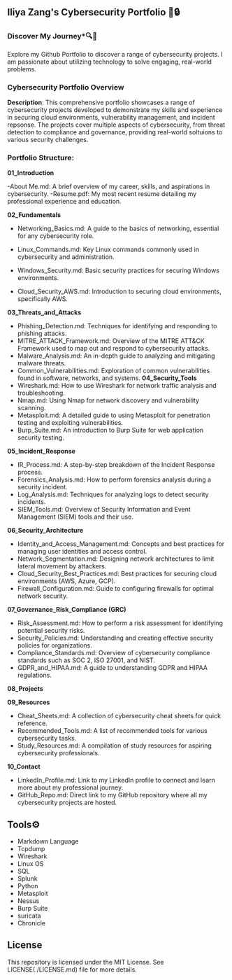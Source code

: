 ## Iliya Zang's Cybersecurity Portfolio  🚨🔒

### Discover My Journey*🔍💫

Explore my Github Portfolio to discover a range of cybersecurity projects. I am passionate about utilizing technology to solve engaging, real-world problems. 


### Cybersecurity Portfolio Overview

**Description**: This comprehensive portfolio showcases a range of cybersecurity projects developed to demonstrate my skills and experience in securing cloud environments, vulnerability management, and incident repsonse. The projects cover multiple aspects of cybersecurity, from threat detection to compliance and governance, providing real-world soltuions to various security challenges.


### Portfolio Structure:

**01_Introduction** 

-About Me.md: A brief overview of my career, skills, and aspirations in cybersecurity.
-Resume.pdf: My most recent resume detailing my professional experience and education.

**02_Fundamentals**
- Networking_Basics.md: A guide to the basics of networking, essential for any cybersecurity role.

- Linux_Commands.md: Key Linux commands commonly used in cybersecurity and administration.

- Windows_Security.md: Basic security practices for securing Windows environments.

- Cloud_Security_AWS.md: Introduction to securing cloud environments, specifically AWS.

**03_Threats_and_Attacks**
- Phishing_Detection.md: Techniques for identifying and responding to phishing attacks.
- MITRE_ATTACK_Framework.md: Overview of the MITRE ATT&CK Framework used to map out and respond to cybersecurity attacks.
- Malware_Analysis.md: An in-depth guide to analyzing and mitigating malware threats.
- Common_Vulnerabilities.md: Exploration of common vulnerabilities found in software, networks, and systems.
**04_Security_Tools**
- Wireshark.md: How to use Wireshark for network traffic analysis and troubleshooting.
- Nmap.md: Using Nmap for network discovery and vulnerability scanning.
- Metasploit.md: A detailed guide to using Metasploit for penetration testing and exploiting vulnerabilities.
- Burp_Suite.md: An introduction to Burp Suite for web application security testing.

**05_Incident_Response**
- IR_Process.md: A step-by-step breakdown of the Incident Response process.
- Forensics_Analysis.md: How to perform forensics analysis during a security incident.
- Log_Analysis.md: Techniques for analyzing logs to detect security incidents.
- SIEM_Tools.md: Overview of Security Information and Event Management (SIEM) tools and their use.

**06_Security_Architecture**
- Identity_and_Access_Management.md: Concepts and best practices for managing user identities and access control.
- Network_Segmentation.md: Designing network architectures to limit lateral movement by attackers.
- Cloud_Security_Best_Practices.md: Best practices for securing cloud environments (AWS, Azure, GCP).
- Firewall_Configuration.md: Guide to configuring firewalls for optimal network security.

**07_Governance_Risk_Compliance (GRC)**
- Risk_Assessment.md: How to perform a risk assessment for identifying potential security risks.
- Security_Policies.md: Understanding and creating effective security policies for organizations.
- Compliance_Standards.md: Overview of cybersecurity compliance standards such as SOC 2, ISO 27001, and NIST.
- GDPR_and_HIPAA.md: A guide to understanding GDPR and HIPAA regulations.

**08_Projects**

**09_Resources**
- Cheat_Sheets.md: A collection of cybersecurity cheat sheets for quick reference.
- Recommended_Tools.md: A list of recommended tools for various cybersecurity tasks.
- Study_Resources.md: A compilation of study resources for aspiring cybersecurity professionals.

**10_Contact**
- LinkedIn_Profile.md: Link to my LinkedIn profile to connect and learn more about my professional journey.
- GitHub_Repo.md: Direct link to my GitHub repository where all my cybersecurity projects are hosted.


## Tools⚙️
- Markdown Language
- Tcpdump
- Wireshark 
- Linux OS
- SQL 
- Splunk 
- Python 
- Metasploit 
- Nessus 
- Burp Suite 
- suricata
- Chronicle


## License 

This repository is licensed under the MIT License. See LICENSE(./LICENSE.md) file for more details.


